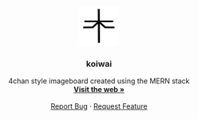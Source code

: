 <br />
<div align="center">
  <a href="https://github.com/github_username/repo_name">
    <img src="client/public/undine.png" alt="Logo" width="80" height="80">
  </a>

<h3 align="center">koiwai</h3>

  <p align="center">
    4chan style imageboard created using the MERN stack
    <br />
    <a href="#"><strong>Visit the web »</strong></a>
    <br />
    <br />
    <a href="https://github.com/jols_wolf/react_board/issues">Report Bug</a>
    ·
    <a href="https://github.com/jols_wolf/react_board/issues">Request Feature</a>
  </p>
</div>
<br>  

